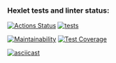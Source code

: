 ### Hexlet tests and linter status:
[![Actions Status](https://github.com/Anton-95/python-project-50/actions/workflows/hexlet-check.yml/badge.svg)](https://github.com/Anton-95/python-project-50/actions) [![tests](https://github.com/Anton-95/python-project-50/actions/workflows/tests.yml/badge.svg)](https://github.com/Anton-95/python-project-50/actions/workflows/tests.yml)

[![Maintainability](https://api.codeclimate.com/v1/badges/804c674e22c1d827c7b9/maintainability)](https://codeclimate.com/github/Anton-95/python-project-50/maintainability) [![Test Coverage](https://api.codeclimate.com/v1/badges/804c674e22c1d827c7b9/test_coverage)](https://codeclimate.com/github/Anton-95/python-project-50/test_coverage)


[![asciicast](https://asciinema.org/a/NJYiJaS0EImEb3OGdtkuRJshY.svg)](https://asciinema.org/a/NJYiJaS0EImEb3OGdtkuRJshY)